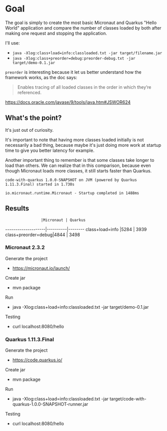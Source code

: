 # Goal

The goal is simply to create the most basic Micronaut and Quarkus
"Hello World" application and compare the number of classes
loaded by both after making one request and stopping the application.

I'll use:
  - `java -Xlog:class+load=info:classloaded.txt -jar target/filename.jar`
  - `java -Xlog:class+preorder=debug:preorder-debug.txt -jar target/demo-0.1.jar`

`preorder` is interesting because it let us better understand how
the framework works, as the doc says:
>Enables tracing of all loaded classes in the order in which they’re referenced.

https://docs.oracle.com/javase/9/tools/java.htm#JSWOR624

## What's the point?

It's just out of curiosity.

It's important to note that having more classes loaded initially
is not necessarily a bad thing, because maybe it's just doing more
work at startup time to give you better latency for example.

Another important thing to remember is that some classes take longer
to load than others. We can realize that in this comparison, because
even though Micronaut loads more classes, it still starts faster than
Quarkus.

`code-with-quarkus 1.0.0-SNAPSHOT on JVM (powered by Quarkus 1.11.3.Final) started in 1.730s`

`io.micronaut.runtime.Micronaut - Startup completed in 1488ms`

## Results

                    |Micronaut | Quarkus
--------------------|----------|--------
class+load=info     |5284      | 3939
class+preorder=debug|4844      | 3498

### Micronaut 2.3.2

Generate the project
  - https://micronaut.io/launch/

Create jar
  - mvn package

Run
  - java -Xlog:class+load=info:classloaded.txt -jar target/demo-0.1.jar

Testing
  - curl localhost:8080/hello

### Quarkus 1.11.3.Final

Generate the project
  - https://code.quarkus.io/

Create jar
  - mvn package

Run
  - java -Xlog:class+load=info:classloaded.txt -jar target/code-with-quarkus-1.0.0-SNAPSHOT-runner.jar

Testing
  - curl localhost:8080/hello

